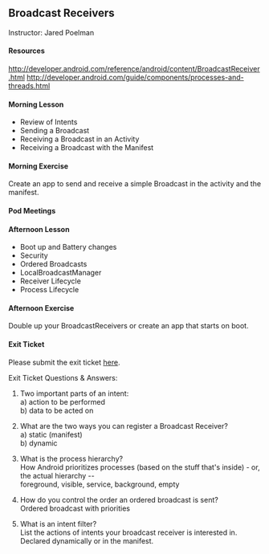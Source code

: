 ## Broadcast Receivers
Instructor: Jared Poelman

#### Resources
http://developer.android.com/reference/android/content/BroadcastReceiver.html
http://developer.android.com/guide/components/processes-and-threads.html

#### Morning Lesson  
* Review of Intents 
* Sending a Broadcast  
* Receiving a Broadcast in an Activity  
* Receiving a Broadcast with the Manifest  

#### Morning Exercise  
Create an app to send and receive a simple Broadcast in the activity and the manifest.  

#### Pod Meetings  

#### Afternoon Lesson  
* Boot up and Battery changes  
* Security
* Ordered Broadcasts  
* LocalBroadcastManager  
* Receiver Lifecycle  
* Process Lifecycle  


#### Afternoon Exercise
Double up your BroadcastReceivers or create an app that starts on boot.

#### Exit Ticket  
Please submit the exit ticket [here](https://docs.google.com/forms/d/1YOnIqu8FAXkSjymIrOS3zUAvLyB0xrsZSKiKa2krMDk/viewform).  
  
Exit Ticket Questions & Answers:  

1) Two important parts of an intent:  
a) action to be performed  
b) data to be acted on  

1) What are the two ways you can register a Broadcast Receiver?	 
a) static (manifest)  
b) dynamic  

3) What is the process hierarchy?	  
How Android prioritizes processes (based on the stuff that's inside) - or, the actual hierarchy --  
foreground, visible, service, background, empty  

4) How do you control the order an ordered broadcast is sent?	  
Ordered broadcast with priorities  

5) What is an intent filter?  
List the actions of intents your broadcast receiver is interested in.  Declared dynamically or in the manifest.  
